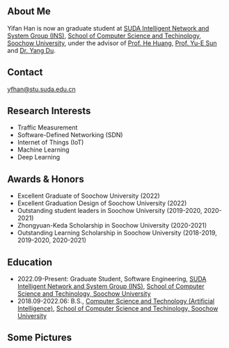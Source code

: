 ## About Me

Yifan Han is now an graduate student at [SUDA Intelligent Network and System Group (INS)](http://home.ustc.edu.cn/~jannr/), [School of Computer Science and Techinology, Soochow University](http://scst.suda.edu.cn/main.htm), under the advisor of [Prof. He Huang](http://web.suda.edu.cn/huangh/), [Prof. Yu-E Sun](http://web.suda.edu.cn/sunye12/) and [Dr. Yang Du](http://web.suda.edu.cn/dy/). 

## Contact

yfhan@stu.suda.edu.cn

## Research Interests

- Traffic Measurement
- Software-Defined Networking (SDN)
- Internet of Things (IoT)
- Machine Learning
- Deep Learning

## Awards & Honors

- Excellent Graduate of Soochow University (2022)
- Excellent Graduation Design of Soochow University (2022)
- Outstanding student leaders in Soochow University (2019-2020, 2020-2021)
- Zhongyuan-Keda Scholarship in Soochow University (2020-2021)
- Outstanding Learning Scholarship in Soochow University (2018-2019, 2019-2020, 2020-2021)


## Education

- 2022.09-Present: Graduate Student, Software Engineering, [SUDA Intelligent Network and System Group (INS)](http://home.ustc.edu.cn/~jannr/), [School of Computer Science and Techinology, Soochow University](http://scst.suda.edu.cn/main.htm)
- 2018.09-2022.06: B.S., [Computer Science and Technology (Artificial Intelligence)](http://aiclass.jwb.suda.edu.cn/), [School of Computer Science and Techinology, Soochow University](http://scst.suda.edu.cn/main.htm)

## Some Pictures

<!-- - Wearing the Bachelor Gown -->
<!-- ![undergraduate1](https://github.com/hanyifansuda/hanyifansuda.github.io/raw/main/pictures/undergraduate1.jpg =400x300) 
 -->
<!-- - Turn the tassel by my mentor Prof. He Huang -->
<!-- ![undergraduate2](https://github.com/hanyifansuda/hanyifansuda.github.io/raw/main/pictures/undergraduate2.jpg =400x300) 
 -->
